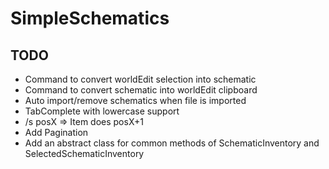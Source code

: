 # SimpleSchematics

## TODO
 - Command to convert worldEdit selection into schematic
 - Command to convert schematic into worldEdit clipboard
 - Auto import/remove schematics when file is imported
 - TabComplete with lowercase support
 - /s posX => Item does posX+1
 - Add Pagination
 - Add an abstract class for common methods of SchematicInventory and SelectedSchematicInventory